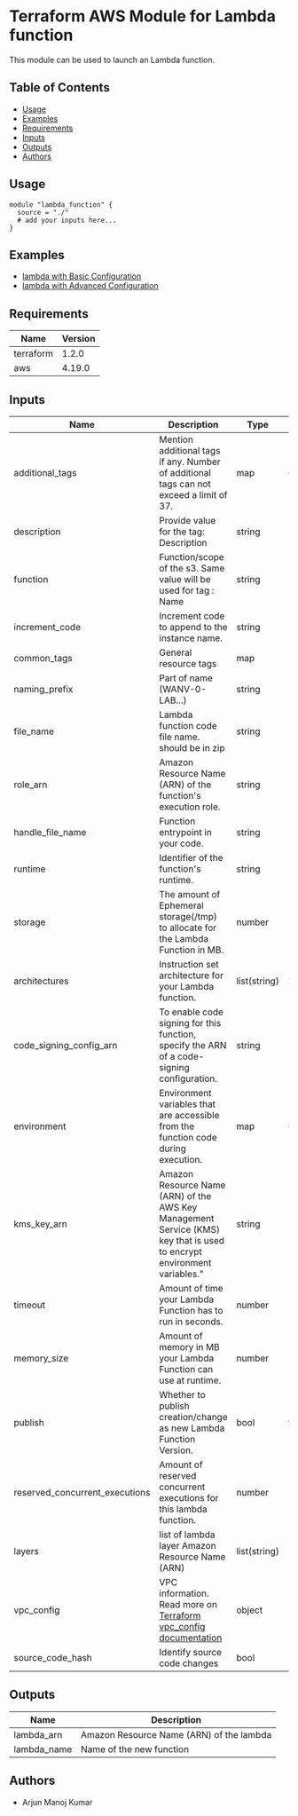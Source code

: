 # Terraform AWS Module for Lambda function

This module can be used to launch an Lambda function.

## Table of Contents

-   [Usage](#usage)
-   [Examples](#examples)
-   [Requirements](#requirements)
-   [Inputs](#inputs)
-   [Outputs](#outputs)
-   [Authors](#authors)

## Usage

```
module "lambda_function" {
  source = "./"
  # add your inputs here...
}
```

## Examples

-   [lambda with Basic Configuration](https://github.com/mkarjun/TerraformDocs/tree/main/examples/AWS%20lambda_function)
-   [lambda with Advanced Configuration](https://github.com/mkarjun/TerraformDocs/tree/main/examples/AWS%20lambda_function)

## Requirements

| Name      | Version |
| --------- | ------- |
| terraform | 1.2.0   |
| aws       | 4.19.0  |

## Inputs

| Name                           | Description                                                                                                                                                                | Type         | Default |
| ------------------------------ | -------------------------------------------------------------------------------------------------------------------------------------------------------------------------- | ------------ | ------- |
| additional_tags                | Mention additional tags if any. Number of additional tags can not exceed a limit of 37.                                                                                    | map          | { }     |
| description                    | Provide value for the tag: Description                                                                                                                                     | string       |         |
| function                       | Function/scope of the s3. Same value will be used for tag : Name                                                                                                           | string       |         |
| increment_code                 | Increment code to append to the instance name.                                                                                                                             | string       |         |
| common_tags                    | General resource tags                                                                                                                                                      | map          |         |
| naming_prefix                  | Part of name (WANV-0-LAB...)                                                                                                                                               | string       |         |
| file_name                      | Lambda function code file name. should be in zip                                                                                                                           | string       |         |
| role_arn                       | Amazon Resource Name (ARN) of the function's execution role.                                                                                                               | string       |         |
| handle_file_name               | Function entrypoint in your code.                                                                                                                                          | string       | null    |
| runtime                        | Identifier of the function's runtime.                                                                                                                                      | string       |         |
| storage                        | The amount of Ephemeral storage(/tmp) to allocate for the Lambda Function in MB.                                                                                           | number       | 512     |
| architectures                  | Instruction set architecture for your Lambda function.                                                                                                                     | list(string) | x86_64  |
| code_signing_config_arn        | To enable code signing for this function, specify the ARN of a code-signing configuration.                                                                                 | string       |         |
| environment                    | Environment variables that are accessible from the function code during execution.                                                                                         | map          | {}      |
| kms_key_arn                    | Amazon Resource Name (ARN) of the AWS Key Management Service (KMS) key that is used to encrypt environment variables."                                                     | string       |         |
| timeout                        | Amount of time your Lambda Function has to run in seconds.                                                                                                                 | number       | 3       |
| memory_size                    | Amount of memory in MB your Lambda Function can use at runtime.                                                                                                            | number       | 128     |
| publish                        | Whether to publish creation/change as new Lambda Function Version.                                                                                                         | bool         | false   |
| reserved_concurrent_executions | Amount of reserved concurrent executions for this lambda function.                                                                                                         | number       | -1      |
| layers                         | list of lambda layer Amazon Resource Name (ARN)                                                                                                                            | list(string) | []      |
| vpc_config                     | VPC information. Read more on [Terraform vpc_config documentation](https://registry.terraform.io/providers/hashicorp/aws/latest/docs/resources/lambda_function#vpc_config) | object       | -       |
| source_code_hash               | Identify source code changes                                                                                                                                               | bool         | -       |

## Outputs

| Name        | Description                              |
| ----------- | ---------------------------------------- |
| lambda_arn  | Amazon Resource Name (ARN) of the lambda |
| lambda_name | Name of the new function                 |

## Authors

- Arjun Manoj Kumar

